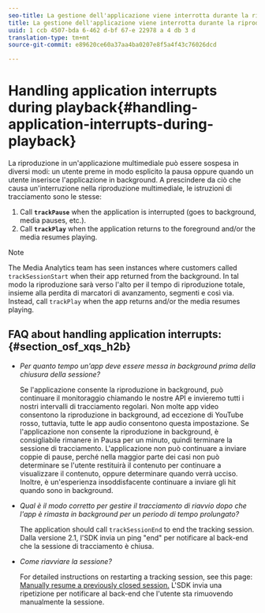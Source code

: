 ```yaml
---
seo-title: La gestione dell'applicazione viene interrotta durante la riproduzione
title: La gestione dell'applicazione viene interrotta durante la riproduzione
uuid: 1 ccb 4507-bda 6-462 d-bf 67-e 22978 a 4 db 3 d
translation-type: tm+mt
source-git-commit: e89620ce60a37aa4ba0207e8f5a4f43c76026dcd

---
```



# Handling application interrupts during playback{#handling-application-interrupts-during-playback}

La riproduzione in un'applicazione multimediale può essere sospesa in diversi modi: un utente preme in modo esplicito la pausa oppure quando un utente inserisce l'applicazione in background. A prescindere da ciò che causa un'interruzione nella riproduzione multimediale, le istruzioni di tracciamento sono le stesse:

1. Call **`trackPause`** when the application is interrupted (goes to background, media pauses, etc.).
1. Call **`trackPlay`** when the application returns to the foreground and/or the media resumes playing.

>[!NOTE]
>
>The Media Analytics team has seen instances where customers called `trackSessionStart` when their app returned from the background. In tal modo la riproduzione sarà verso l'alto per il tempo di riproduzione totale, insieme alla perdita di marcatori di avanzamento, segmenti e così via. Instead, call `trackPlay` when the app returns and/or the media resumes playing.

## FAQ about handling application interrupts: {#section_osf_xqs_h2b}

* _Per quanto tempo un'app deve essere messa in background prima della chiusura della sessione?_

   Se l'applicazione consente la riproduzione in background, può continuare il monitoraggio chiamando le nostre API e invieremo tutti i nostri intervalli di tracciamento regolari. Non molte app video consentono la riproduzione in background, ad eccezione di YouTube rosso, tuttavia, tutte le app audio consentono questa impostazione. Se l'applicazione non consente la riproduzione in background, è consigliabile rimanere in Pausa per un minuto, quindi terminare la sessione di tracciamento. L'applicazione non può continuare a inviare coppie di pause, perché nella maggior parte dei casi non può determinare se l'utente restituirà il contenuto per continuare a visualizzare il contenuto, oppure determinare quando verrà ucciso. Inoltre, è un'esperienza insoddisfacente continuare a inviare gli hit quando sono in background.

* _Qual è il modo corretto per gestire il tracciamento di riavvio dopo che l'app è rimasta in background per un periodo di tempo prolungato?_

   The application should call `trackSessionEnd` to end the tracking session. Dalla versione 2.1, l'SDK invia un ping "end" per notificare al back-end che la sessione di tracciamento è chiusa.

* _Come riavviare la sessione?_

   For detailed instructions on restarting a tracking session, see this page: [Manually resume a previously closed session.](/help/sdk-implement/cookbook/resuming-inactive.md) L'SDK invia una ripetizione per notificare al back-end che l'utente sta rimuovendo manualmente la sessione.

